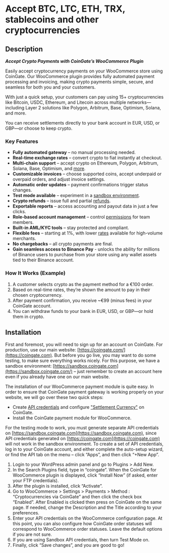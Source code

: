 # Accept BTC, LTC, ETH, TRX, stablecoins and other cryptocurrencies

## Description

***Accept Crypto Payments with CoinGate’s WooCommerce Plugin***


Easily accept cryptocurrency payments on your WooCommerce store using CoinGate. Our WooCommerce plugin provides fully automated payment processing and invoicing, making crypto payments simple, secure, and seamless for both you and your customers.

With just a quick setup, your customers can pay using 15+ cryptocurrencies like Bitcoin, USDC, Ethereum, and Litecoin across multiple networks—including Layer 2 solutions like Polygon, Arbitrum, Base, Optimism, Solana, and more.

You can receive settlements directly to your bank account in EUR, USD, or GBP—or choose to keep crypto.

### Key Features

* **Fully automated gateway** – no manual processing needed.
* **Real-time exchange rates** – convert crypto to fiat instantly at checkout.
* **Multi-chain support** – accept crypto on Ethereum, Polygon, Arbitrum, Solana, Base, Optimism, and [more](https://coingate.com/supported-currencies).
* **Customizable invoices** – choose supported coins, accept underpaid or overpaid orders, and adjust invoice settings.
* **Automatic order updates** – payment confirmations trigger status changes.
* **Test mode available** – experiment in a [sandbox environment](https://sandbox.coingate.com/).
* **Crypto refunds** – issue full and partial [refunds](https://coingate.com/blog/post/merchant-refund).
* **Exportable reports** – access accounting and payout data in just a few clicks.
* **Role-based account management** – control [permissions](https://coingate.com/blog/post/business-user-permissions) for team members.
* **Built-in AML/KYC tools** – stay protected and compliant.
* **Flexible fees** – starting at 1%, with lower [rates](https://coingate.com/pricing) available for high-volume merchants.
* **No chargebacks** – all crypto payments are final.
* **Gain seamless access to Binance Pay** - unlocks the ability for millions of Binance users to purchase from your store using any wallet assets tied to their Binance account.

### How It Works (Example)

1. A customer selects crypto as the payment method for a €100 order.
2. Based on real-time rates, they’re shown the amount to pay in their chosen cryptocurrency.
3. After payment confirmation, you receive ~€99 (minus fees) in your CoinGate account.
4. You can withdraw funds to your bank in EUR, USD, or GBP—or hold them in crypto.

## Installation

First and foremost, you will need to sign up for an account on CoinGate. For production, use our main website: [https://coingate.com/](https://coingate.com). But before you go live, you may want to do some testing, to make sure everything works nicely. For this purpose, we have a sandbox environment: [https://sandbox.coingate.com](https://sandbox.coingate.com/) – just remember to create an account here even if you already have one on our main website.

The installation of our WooCommerce payment module is quite easy. In order to ensure that CoinGate payment gateway is working properly on your website, we will go over these two quick steps:

* Create [API credentials](https://support.coingate.com/hc/en-us/articles/4402498918546) and configure ["Settlement Currency"](https://support.coingate.com/hc/en-us/articles/21208494395676-How-to-Configure-Settlement-Currency) on CoinGate.
* Install the CoinGate payment module for WooCommerce.

For the testing mode to work, you must generate separate API credentials on [https://sandbox.coingate.com](https://sandbox.coingate.com), since API credentials generated on [https://coingate.com](https://coingate.com) will not work in the sandbox environment. To create a set of API credentials, log in to your CoinGate account, and either complete the auto-setup wizard, or find the API tab on the menu – click “Apps”, and then click “+New App”.

1. Login to your WordPress admin panel and go to Plugins > Add New.
2. In the Search Plugins field, type in “coingate”. When the CoinGate for WooCommerce plugin is displayed, click “Install Now” (if asked, enter your FTP credentials).
3. After the plugin is installed, click “Activate”.	
4. Go to WooCommerce > Settings > Payments > Method : “Cryptocurrencies via CoinGate” and then click the check box “Enabled”. After Enabled is clicked then press on CoinGate on the same page. If needed, change the Description and the Title according to your preferences.
5. Enter your API credentials on the WooCommerce configuration page.
At this point, you can also configure how CoinGate order statuses will correspond to WooCommerce order statuses. Leave the default options if you are not sure.
6. If you are using Sandbox API credentials, then turn Test Mode on.
7. Finally, click “Save changes”, and you are good to go!



